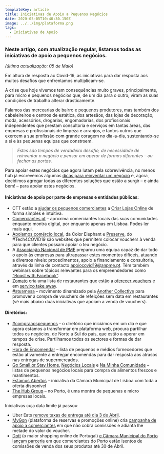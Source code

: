 ```yaml
---
templateKey: article
title: Iniciativas de Apoio a Pequenos Negócios
date: 2020-05-05T10:40:30.150Z
image: ../../img/plataforma.png
tags:
  - Iniciativas de Apoio
---
```

### Neste artigo, com atualização regular, listamos todas as iniciativas de apoio a pequenos negócios.

*(*última actualização: 05 de Maio*)*

Em altura de resposta ao Covid-19, as iniciativas para dar resposta aos muitos desafios que enfrentamos multiplicam-se.

A crise que hoje vivemos tem consequências muito graves, principalmente, para micro e pequenos negócios que, de um dia para o outro, viram as suas condições de trabalho alterar drasticamente.

Falamos das mercearias de bairro e pequenos produtores, mas também dos cabeleireiros e centros de estética, dos artesãos, das lojas de decoração, moda, acessórios, drogarias, engomadorias, dos profissionais independentes que prestam consultoria e serviços em tantas áreas, das empresas e profissionais de limpeza e arranjos, e tantos outros que exercem a sua profissão com grande coragem no dia-a-dia, sustentando-se a si e às pequenas equipas que constroem.

> *Estes são tempos de verdadeiro desafio, de necessidade de reinventar o negócio e pensar em operar de formas diferentes – ou fechar as portas.*

Para apoiar estes negócios que agora lutam pela sobrevivência, no menos hub já escrevemos algumas [dicas para reinventar um negócio](https://menoshub.com/noticias/dicas-para-reinventar-o-teu-pequeno-negocio-compraaospequenos/) e, agora, decidimos agregar todas as diferentes soluções que estão a surgir – e ainda bem! – para apoiar estes negócios.

#### Iniciativas de apoio por parte de empresas e entidades públicas:

* CTT estão a [ajudar os pequenos comerciantes](https://www.dinheirovivo.pt/empresas/ctt-lanca-novos-servicos-dirigidos-as-pme-que-podem-criar-lojas-online/) a [Criar Lojas Online](https://www.ctt.pt/empresas/solucoes-setoriais/lojas-online-ctt/index) de forma simples e intuitiva.
* [Comerciantes.pt](https://comerciantes.pt/) – aproxima comerciantes locais das suas comunidades enquanto montra digital, por enquanto apenas em Lisboa. Podes ler mais aqui.
* [Apoiamos comércio local](https://apoiamoscomerciolocal.com/pt), da Color Elephant e [Preserve](https://preserve.pt/), do #Tech4COVID19 são websites que permitem colocar vouchers à venda para que clientes possam apoiar o teu negócio.
* A [Associação Nacional de PME](https://www.anpme.pt/) preparou uma equipa capaz de dar todo o apoio às empresas para ultrapassar estes momentos difíceis, atuando a diversos níveis: procedimentos, apoio a financiamento e consultoria, através da linha de contacto [apoiocovid19@anpme.pt](mailto:apoiocovid19@anpme.pt). Têm também webinars sobre tópicos relevantes para os empreendedores como [“Boost with Facebook”](https://www.anpme.pt/eventos/boost-with-facebook-porto-lisboa-braga/).
* [Zomato](https://www.zomato.com/grande-lisboa) cria uma lista de restaurantes que estão a [oferecer vouchers](https://medium.com/@zomato.portugal/zomato-apoia-a-restaura%C3%A7%C3%A3o-um-presente-para-usar-depois-a789b8c82f7e) e em [serviço take away](https://www.zomato.com/grande-lisboa/takeaway-lisboa).
* [\#atuamesa](https://observador.pt/2020/03/18/pague-hoje-pelas-refeicoes-de-que-vai-desfrutar-amanha-movimento-atuamesa-quer-apoiar-restaurantes-em-crise/) – movimento dinamizado pela [Another Collective](https://anothercollective.pt/en/work/) para promover a compra de vouchers de refeições sem data em restaurantes (vê mais abaixo duas iniciativas que apoiam a venda de vouchers).

#### Diretórios:

* [\#compraaospequenos](https://compraaospequenos.pt/) – o diretório que iniciámos em um dia e que agora estamos a transformar em plataforma web, procura partilhar todos os negócios, de Norte a Sul do país, que estão a operar em tempos de crise. Partilhamos todos os sectores e formas de dar resposta.
* [Hora de Encomendar](https://horadeencomendar.com/) – lista de pequenos e médios fornecedores que estão ativamente a entregar encomendas para dar resposta aos atrasos nas entregas de supermercados.
* [Go Small or Stay Home](https://gosmallstayhome.com/index.html), [Negócios Locais](https://negocioslocais.pt/) e [Na Minha Comunidade](https://naminhacomunidade.pt/) – listas de pequenos negócios locais para compra de alimentos frescos e mantimentos.
* [Estamos Abertos](https://www.lisboa.pt/covid-19/a-cidade/comercio-e-servicos?fbclid=IwAR30TdfZRlHNpKCQ3xyjFchBQAc5CWarFDIuDX6F1Ul3_SHy1CP-zNbJHaA) – iniciativa da Câmara Municipal de Lisboa com toda a oferta disponível
* [The Hub Group](http://www.the-hub.group/) – no Porto, é uma montra de pequenas e micro empresas locais.

Iniciativas cuja data limite já passou:

* Uber Eats [remove taxas de entrega até dia 3 de Abril](https://eco.sapo.pt/2020/03/19/uber-eats-remove-taxas-de-entrega-ate-3-de-abril/).
* [MyGon](https://www.mygon.com/en) (plataforma de reservas e promoções online) cria [campanha de apoio a comerciantes](https://blog.mygon.com/2020/03/covid-19-ajuda-nos-a-ajudar-e-ganha-ainda-5e-por-cada-15e-em-compras.html) em que não cobra comissões e adianta lhe metade do valor do voucher.
* [Dott](https://dott.pt/pt/) (o maior shopping online de Portugal) [e Câmara Municipal do Porto lançam parceria](http://www.porto.pt/noticias/comercio-de-rua-do-porto-pode-vender-em-plataforma-online-sem-pagar-comissoes?fbclid=IwAR1-fLein9MoP9yrovbOYlCNaBEcDY75fPItO5HCx4Sh26vaTL3y9ItB6es) em que comerciantes do Porto estão isentos de comissões de venda dos seus produtos até 30 de Abril.
